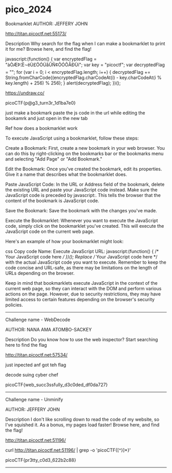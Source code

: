 # pico_2024

Bookmarklet
AUTHOR: JEFFERY JOHN

http://titan.picoctf.net:55173/

Description
Why search for the flag when I can make a bookmarklet to print it for me?
Browse here, and find the flag!

javascript:(function() {
            var encryptedFlag = "àÒÆÞ¦È¬ëÙ£ÖÓÚåÛÑ¢ÕÓÔÅÐÙí";
            var key = "picoctf";
            var decryptedFlag = "";
            for (var i = 0; i < encryptedFlag.length; i++) {
                decryptedFlag += String.fromCharCode((encryptedFlag.charCodeAt(i) - key.charCodeAt(i % key.length) + 256) % 256);
            }
            alert(decryptedFlag);
        })();
        
        
        
https://undraw.co/

picoCTF{p@g3_turn3r_1d1ba7e0}

just make a bookmark 
paste the js code in the url while editing the bookamrk and just open in the new tab


Ref how does a bookmarklet work

To execute JavaScript using a bookmarklet, follow these steps:

Create a Bookmark: First, create a new bookmark in your web browser. You can do this by right-clicking on the bookmarks bar or the bookmarks menu and selecting "Add Page" or "Add Bookmark."

Edit the Bookmark: Once you've created the bookmark, edit its properties. Give it a name that describes what the bookmarklet does.

Paste JavaScript Code: In the URL or Address field of the bookmark, delete the existing URL and paste your JavaScript code instead. Make sure the JavaScript code is preceded by javascript:. This tells the browser that the content of the bookmark is JavaScript code.

Save the Bookmark: Save the bookmark with the changes you've made.

Execute the Bookmarklet: Whenever you want to execute the JavaScript code, simply click on the bookmarklet you've created. This will execute the JavaScript code on the current web page.

Here's an example of how your bookmarklet might look:

css
Copy code
Name: Execute JavaScript
URL: javascript:(function() { /* Your JavaScript code here */ })();
Replace /* Your JavaScript code here */ with the actual JavaScript code you want to execute. Remember to keep the code concise and URL-safe, as there may be limitations on the length of URLs depending on the browser.

Keep in mind that bookmarklets execute JavaScript in the context of the current web page, so they can interact with the DOM and perform various actions on the page. However, due to security restrictions, they may have limited access to certain features depending on the browser's security policies.




--------------------------------------------------------------------------------------------------------------------------

Challenge name - WebDecode

AUTHOR: NANA AMA ATOMBO-SACKEY

Description
Do you know how to use the web inspector?
Start searching here to find the flag

http://titan.picoctf.net:57534/


just inpected anf got teh flag

  <section class="about" notify_true="cGljb0NURnt3ZWJfc3VjYzNzc2Z1bGx5X2QzYzBkZWRfZGYwZGE3Mjd9">

decode suing cyber chef

picoCTF{web_succ3ssfully_d3c0ded_df0da727}



--------------------------------------------------------------------------------------------------------------------------


Challenge name - Unminify



AUTHOR: JEFFERY JOHN

Description
I don't like scrolling down to read the code of my website, so I've squished it. As a bonus, my pages load faster!
Browse here, and find the flag!

http://titan.picoctf.net:51196/

 curl http://titan.picoctf.net:51196/ | grep -o 'picoCTF{[^}]*}' 
 
 
 picoCTF{pr3tty_c0d3_622b2c88}
 
 --------------------------------------------------------------------------------------------------------------------------
 
 
 

